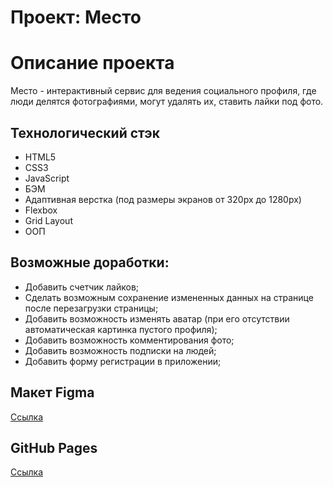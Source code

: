 # Проект: Место

# Описание проекта
Место - интерактивный сервис для ведения социального профиля, где люди делятся фотографиями, могут удалять их, ставить лайки под фото.

## Технологический стэк
* HTML5
* CSS3
* JavaScript
* БЭМ
* Адаптивная верстка (под размеры экранов от 320рх до 1280рх)
* Flexbox
* Grid Layout
* ООП

## Возможные доработки:
* Добавить счетчик лайков;
* Сделать возможным сохранение измененных данных на странице после перезагрузки страницы;
* Добавить возможность изменять аватар (при его отсутствии автоматическая картинка пустого профиля);
* Добавить возможность комментирования фото;
* Добавить возможность подписки на людей;
* Добавить форму регистрации в приложении;

## Макет Figma
[Ссылка](https://www.figma.com/file/2cn9N9jSkmxD84oJik7xL7/JavaScript.-Sprint-4?node-id=28212%3A155&t=T786gJMQpznKtMbP-0)

## GitHub Pages
[Ссылка](https://dariaaa51.github.io/mesto/)